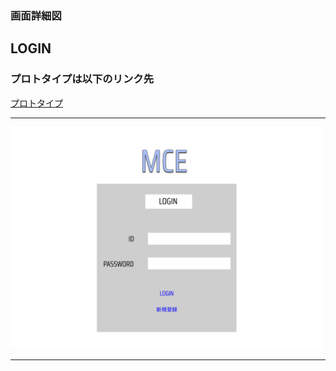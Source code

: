 ### 画面詳細図
## LOGIN
### プロトタイプは以下のリンク先
[プロトタイプ](https://www.figma.com/file/u0ydVdr2crLLDKY3CFfmSb/%E3%82%B5%E3%82%A4%E3%83%88?node-id=1%3A5)
*****
<img src="../img/LOGIN.png" width="500">

*****
